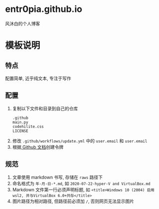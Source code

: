 # entr0pia.github.io
风沐白的个人博客

# 模板说明

## 特点
配置简单, 近乎纯文本, 专注于写作

## 配置
1. 复制以下文件和目录到自己的仓库 <br>
    ```
    .github
    main.py
    codehilite.css
    LICENSE
    ```
2. 修改 ```.github/workflows/update.yml``` 中的 ```user.email``` 和 ```user.email```
3. 根据[ Github 文档](https://docs.github.com/cn/actions/security-guides/automatic-token-authentication)创建令牌

## 规范
1. 文章使用 markdown 书写, 存储在 ```raws``` 路径下
2. 命名格式为 ```年-月-日-*.md```, 如 ```2020-07-22-hyper-V and VirtualBox.md```
3. Markdown 文件第一行必须声明标题, 如 ```<title>Windows 10 (2004) 启用wsl2, 并与VirtualBox 6.0+共存</title>```
4. 图片路径为相对路径, 但路径前必须加 ```/```, 否则网页无法显示图片